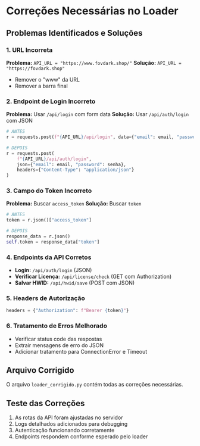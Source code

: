 # Correções Necessárias no Loader

## Problemas Identificados e Soluções

### 1. URL Incorreta
**Problema:** `API_URL = "https://www.fovdark.shop/"`
**Solução:** `API_URL = "https://fovdark.shop"`
- Remover o "www" da URL
- Remover a barra final

### 2. Endpoint de Login Incorreto
**Problema:** Usar `/api/login` com form data
**Solução:** Usar `/api/auth/login` com JSON
```python
# ANTES
r = requests.post(f"{API_URL}/api/login", data={"email": email, "password": senha})

# DEPOIS
r = requests.post(
    f"{API_URL}/api/auth/login", 
    json={"email": email, "password": senha},
    headers={"Content-Type": "application/json"}
)
```

### 3. Campo do Token Incorreto
**Problema:** Buscar `access_token`
**Solução:** Buscar `token`
```python
# ANTES
token = r.json()["access_token"]

# DEPOIS
response_data = r.json()
self.token = response_data["token"]
```

### 4. Endpoints da API Corretos
- **Login:** `/api/auth/login` (JSON)
- **Verificar Licença:** `/api/license/check` (GET com Authorization)
- **Salvar HWID:** `/api/hwid/save` (POST com JSON)

### 5. Headers de Autorização
```python
headers = {"Authorization": f"Bearer {token}"}
```

### 6. Tratamento de Erros Melhorado
- Verificar status code das respostas
- Extrair mensagens de erro do JSON
- Adicionar tratamento para ConnectionError e Timeout

## Arquivo Corrigido
O arquivo `loader_corrigido.py` contém todas as correções necessárias.

## Teste das Correções
1. As rotas da API foram ajustadas no servidor
2. Logs detalhados adicionados para debugging
3. Autenticação funcionando corretamente
4. Endpoints respondem conforme esperado pelo loader
